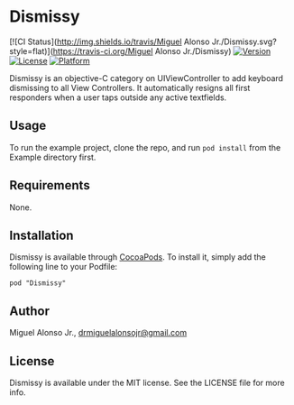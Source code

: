 # Dismissy

[![CI Status](http://img.shields.io/travis/Miguel Alonso Jr./Dismissy.svg?style=flat)](https://travis-ci.org/Miguel Alonso Jr./Dismissy)
[![Version](https://img.shields.io/cocoapods/v/Dismissy.svg?style=flat)](http://cocoadocs.org/docsets/Dismissy)
[![License](https://img.shields.io/cocoapods/l/Dismissy.svg?style=flat)](http://cocoadocs.org/docsets/Dismissy)
[![Platform](https://img.shields.io/cocoapods/p/Dismissy.svg?style=flat)](http://cocoadocs.org/docsets/Dismissy)

Dismissy is an objective-C category on UIViewController to add keyboard dismissing to all View Controllers. It automatically resigns all first responders when a user taps outside any active textfields.

## Usage

To run the example project, clone the repo, and run `pod install` from the Example directory first.

## Requirements

None.

## Installation

Dismissy is available through [CocoaPods](http://cocoapods.org). To install
it, simply add the following line to your Podfile:

    pod "Dismissy"

## Author

Miguel Alonso Jr., drmiguelalonsojr@gmail.com

## License

Dismissy is available under the MIT license. See the LICENSE file for more info.

